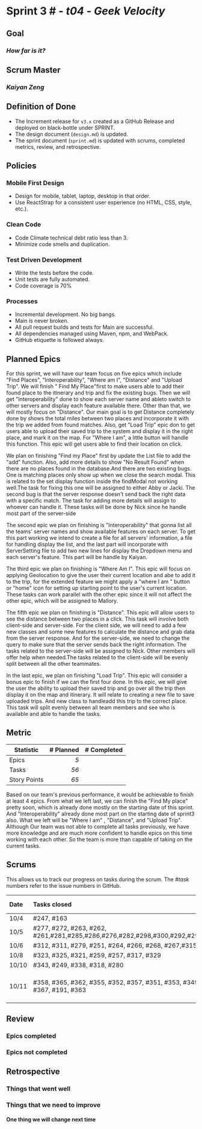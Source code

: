# Sprint 3 # - *t04* - *Geek Velocity*

## Goal
### *How far is it?*

## Scrum Master
### *Kaiyan Zeng*

## Definition of Done

* The Increment release for `v3.x` created as a GitHub Release and deployed on black-bottle under SPRINT.
* The design document (`design.md`) is updated.
* The sprint document (`sprint.md`) is updated with scrums, completed metrics, review, and retrospective.


## Policies

### Mobile First Design
* Design for mobile, tablet, laptop, desktop in that order.
* Use ReactStrap for a consistent user experience (no HTML, CSS, style, etc.).

### Clean Code
* Code Climate technical debt ratio less than 3.
* Minimize code smells and duplication.

### Test Driven Development
* Write the tests before the code.
* Unit tests are fully automated.
* Code coverage is 70%

### Processes
* Incremental development.  No big bangs.
* Main is never broken. 
* All pull request builds and tests for Main are successful.
* All dependencies managed using Maven, npm, and WebPack.
* GitHub etiquette is followed always.


## Planned Epics
For this sprint, we will have our team focus on five epics which include "Find Places", "Interoperability", "Where am I", "Distance" and "Upload Trip". We will finish "
Find My Place"first to make users able to add their found place to the itinerary and trip and fix the existing bugs. Then we will get "Interoperability" done to show each
server name and ableto switch to other servers and display each feature available there. Other than that, we will mostly focus on "Distance". Our main goal is to get Distance 
completely done by shows the total miles between two places and incorporate it with the trip we added from found matches. Also, get "Load Trip" epic don to get users able to 
upload their saved trip to the system and display it in the right place, and mark it on the map. For "Where I am", a little button will handle this function. This epic will 
get users able to find their location on click.

We plan on finishing "Find my Place" first by update the List file to add the "add" function. Also, add more details to show "No Result Found" when there are no places 
found in the database.And there are two existing bugs. One is matching places only show up when we close the search modal. This is related to the set display function 
inside the findModal not working well.The task for fixing this one will be assigned to either Abby or Jacki. The second bug is that the server response doesn't send back 
the right data with a specific match. The task for adding more details will assign to whoever can handle it. These tasks will be done by Nick since he handle most part of 
the server-side 

The second epic we plan on finishing is "Interoperability" that gonna list all the teams' server names and show available features on each server. To get this part working 
we intend to create a file for all servers' information, a file for handling display the list, and the last part will incorporate with ServerSetting file to add two new 
lines for display the Dropdown menu and each server's feature. This part will be handle by Kaiyan.

The third epic we plan on finishing is "Where Am I". This epic will focus on applying Geolocation to give the user their current location and abe to add it to the trip, 
for the extended feature we might apply a "where I am " button or "home" icon for setting up starting point to the user's current location. These tasks can work parallel 
with the other epic since it will not affect the other epic, which will be assigned to Mallory.

The fifth epic we plan on finishing is "Distance". This epic will allow users to see the distance between two places in a click. This task will involve both client-side
and server-side. For the client side, we will need to add a few new classes and some new features to calculate the distance and grab data from the server response. And for 
the server-side, we need to change the query to make sure that the server sends back the right information. The tasks related to the server-side will be assigned to Nick. 
Other members will offer help when needed.The tasks related to the client-side will be evenly split between all the other teammates.

In the last epic, we plan on finishing "Load Trip". This epic will consider a bonus epic to finish if we can the first four done. In this epic, we will give the user the 
ability to upload their saved trip and go over all the trip then display it on the map and itinerary. It will relate to creating a new file to save uploaded trips. 
And new class to handleadd this trip to the correct place. This task will split evenly between all team members and see who is available and able to handle the tasks.

## Metric

| Statistic | # Planned | # Completed |
| --- | ---: | ---: |
| Epics | *5* |  |
| Tasks |  *56*   |  | 
| Story Points |  *65*  |  | 

Based on our team's previous performance, it would be achievable to finish at least 4 epics. From what we left last, we can finish the "Find My place" pretty soon, which is 
already done mostly on the starting date of this sprint. And "Interoperability" already done most part on the starting date of sprint3 also. What we left will be "Where I am"
, "Distance", and "Upload Trip". Although Our team was not able to complete all tasks previously, we have more knowledge and are much more confident to handle epics on this
time working with each other. So the team is more than capable of taking on the current tasks.

## Scrums

This allows us to track our progress on tasks during the scrum.
The #*task* numbers refer to the issue numbers in GitHub.

| Date | Tasks closed  | Tasks in progress | Impediments |
| :--- | :--- | :--- | :--- |
| 10/4 | #247, #163|  | N/A |
| 10/5 | #277, #272, #263, #262, #261,#281,#285,#286,#276,#282,#298,#300,#292,#290,#283 |  #191,#267, #268 | N/A | 
| 10/6 | #312, #311, #279, #251, #264, #266, #268, #267,#315 | #191, #303 | N/A |
| 10/8 | #323, #325, #321, #259, #257, #317, #329  | #191, #303 | N/A |
| 10/10 |#343, #249, #338, #318, #280 | #191, #303 | N/A |
| 10/11 | #358, #365, #362, #355, #352, #357, #351, #353, #349, #275, #367, #191, #363  |  #303,#363, #332,#333, #294, #241, #242  | N/A |

## Review

### Epics completed

### Epics not completed

## Retrospective

### Things that went well

### Things that we need to improve 

#### One thing we will change next time

